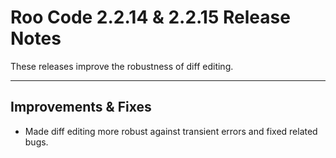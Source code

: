 # Roo Code 2.2.14 & 2.2.15 Release Notes

These releases improve the robustness of diff editing.

---

## Improvements & Fixes

*   Made diff editing more robust against transient errors and fixed related bugs.